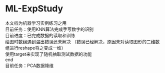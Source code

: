 # ML-ExpStudy
本文档为机器学习实例练习之用  
目前任务：使用KNN算法完成手写数字的识别  
目前进度：已完成数据的读取和训练  
绘图时数组遇到溢出错误还未解决 （错误已经解决，原因未对读取图形的二维数组进行reshape将之变成一维）  
使用target来实现了随机抽取测试数据的功能  
end  
目前任务：PCA数据降维
